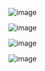 ![image](https://github.com/web-god/parallax-website-mobile/assets/132649294/d75840a7-fbc9-48ee-a660-53a4a7f5b0f3)

![image](https://github.com/web-god/parallax-website-mobile/assets/132649294/704adbf6-5460-40ab-85af-875dbe651bd1)

![image](https://github.com/web-god/parallax-website-mobile/assets/132649294/fd61bec1-da2b-4856-8807-884b5f3a187d)

![image](https://github.com/web-god/parallax-website-mobile/assets/132649294/adece95b-70d4-4e8e-a8a1-1b1c4c3cefa1)

